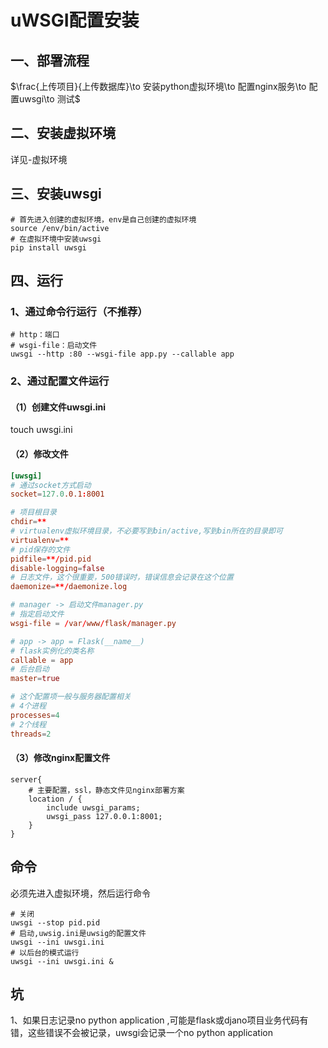 # uWSGI配置安装

## 一、部署流程

$\frac{上传项目}{上传数据库}\to 安装python虚拟环境\to 配置nginx服务\to 配置uwsgi\to 测试$

## 二、安装虚拟环境

详见-虚拟环境

## 三、安装uwsgi

``` shell
# 首先进入创建的虚拟环境，env是自己创建的虚拟环境
source /env/bin/active
# 在虚拟环境中安装uwsgi
pip install uwsgi
```

## 四、运行

### 1、通过命令行运行（不推荐）

``` shell
# http：端口
# wsgi-file：启动文件
uwsgi --http :80 --wsgi-file app.py --callable app 
```

### 2、通过配置文件运行

#### （1）创建文件uwsgi.ini

touch uwsgi.ini

#### （2）修改文件

``` toml
[uwsgi]
# 通过socket方式启动
socket=127.0.0.1:8001 

# 项目根目录
chdir=** 
# virtualenv虚拟环境目录，不必要写到bin/active,写到bin所在的目录即可
virtualenv=**
# pid保存的文件
pidfile=**/pid.pid 
disable-logging=false
# 日志文件，这个很重要，500错误时，错误信息会记录在这个位置
daemonize=**/daemonize.log

# manager -> 启动文件manager.py
# 指定启动文件
wsgi-file = /var/www/flask/manager.py 

# app -> app = Flask(__name__)
# flask实例化的类名称
callable = app
# 后台启动
master=true 

# 这个配置项一般与服务器配置相关
# 4个进程
processes=4 
# 2个线程
threads=2  
```

#### （3）修改nginx配置文件

``` shell
server{
	# 主要配置，ssl，静态文件见nginx部署方案
	location / {
		include uwsgi_params;
		uwsgi_pass 127.0.0.1:8001;
	}
}
```

## 命令

必须先进入虚拟环境，然后运行命令

``` shell
# 关闭
uwsgi --stop pid.pid 
# 启动,uwsig.ini是uwsig的配置文件
uwsgi --ini uwsgi.ini 
# 以后台的模式运行
uwsgi --ini uwsgi.ini &
```

## 坑

1、如果日志记录no python application ,可能是flask或djano项目业务代码有错，这些错误不会被记录，uwsgi会记录一个no python application